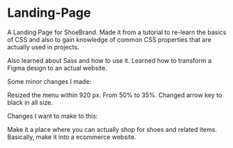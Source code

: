 # Landing-Page

A Landing Page for ShoeBrand. Made it from a tutorial to re-learn the basics of CSS and also to gain knowledge of common CSS properties that are actually used in projects.

Also learned about Sass and how to use it. 
Learned how to transform a Figma design to an actual website.

Some minor changes I made:

Resized the menu within 920 px. From 50% to 35%.
Changed arrow key to black in all size.

Changes I want to make to this:

Make it a place where you can actually shop for shoes and related items. Basically, make it into a ecommerce website.
